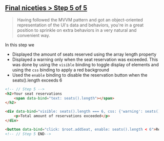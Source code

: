 ## [Final niceties > Step 5 of 5](http://learn.knockoutjs.com/#/?tutorial=collections)
> Having followed the MVVM pattern and got an object-oriented representation of the UI's data and behaviors, you're in a great position to sprinkle on extra behaviors in a very natural and convenient way.

In this step we
- Displayed the amount of seats reserved using the array length property
- Displayed a warning only when the seat reservation was exceeded. This was done by using the `visible` binding to toggle display of elements and using the `css` binding to apply a red background
- Used the `enable` binding to disable the reservation button when the seats().length exceeds 6


```html
<!-- // Step 5 -->
<h2>Your seat reservations
	<span data-bind="text: seats().length"></span>
</h2>

<div data-bind="visible: seats().length === 6, css: {'warning': seats().length === 6}">
	<p>Total amount of reservations exceeded</p>
</div>

<button data-bind="click: $root.addSeat, enable: seats().length < 6">Reserve another seat</button>
<!-- // Step 5 END-->
```
